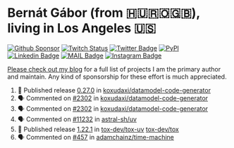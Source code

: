 # Bernát Gábor (from 🇭🇺🇷🇴🇬🇧), living in Los Angeles 🇺🇸

[![Github Sponsor](https://img.shields.io/static/v1?label=Sponsor&message=%E2%9D%A4&logo=GitHub&link=https://github.com/sponsors/gaborbernat&style=flat-square)](https://github.com/sponsors/gaborbernat)
[![Twitch Status](https://img.shields.io/twitch/status/gaborbernat?style=flat-square)](https://www.twitch.tv/gaborbernat)
[![Twitter Badge](https://img.shields.io/badge/-@gjbernat-1ca0f1?style=flat-square&labelColor=1ca0f1&logo=twitter&logoColor=white&link=https://twitter.com/gjbernat)](https://twitter.com/gjbernat)
[![PyPI](https://img.shields.io/badge/-gaborbernat-0073b7?style=flat-square&logo=Python&logoColor=white&link=https://pypi.org/user/gaborbernat/)](https://pypi.org/user/gaborbernat/)
[![Linkedin Badge](https://img.shields.io/badge/-gaborbernat-blue?style=flat-square&logo=Linkedin&logoColor=white&link=https://www.linkedin.com/in/gaborbernat/)](https://www.linkedin.com/in/gaborbernat/)
[![MAIL Badge](https://img.shields.io/badge/-gaborjbernat@gmail.com-c14438?style=flat-square&logo=Gmail&logoColor=white&link=mailto:gaborjbernat@gmail.com)](mailto:gaborjbernat@gmail.com)
[![Instagram Badge](https://img.shields.io/badge/-@gabor__bernat-845EC2?style=flat-square&labelColor=white&logo=Instagram&link=https://instagram.com/gabor_bernat/)](https://instagram.com/gabor_bernat)

[Please check out my blog](https://bernat.tech/about/) for a full list of projects I am the primary author and maintain.
Any kind of sponsorship for these effort is much appreciated.

<!--START_SECTION:activity-->

1. 🚀 Published release [0.27.0](https://github.com/koxudaxi/datamodel-code-generator/releases/tag/0.27.0) in [koxudaxi/datamodel-code-generator](https://github.com/koxudaxi/datamodel-code-generator)
2. 🗣 Commented on [#2302](https://github.com/koxudaxi/datamodel-code-generator/pull/2302#issuecomment-2640281371) in [koxudaxi/datamodel-code-generator](https://github.com/koxudaxi/datamodel-code-generator)
3. 🗣 Commented on [#2302](https://github.com/koxudaxi/datamodel-code-generator/pull/2302#issuecomment-2635706221) in [koxudaxi/datamodel-code-generator](https://github.com/koxudaxi/datamodel-code-generator)
4. 🗣 Commented on [#11232](https://github.com/astral-sh/uv/issues/11232#issuecomment-2635668910) in [astral-sh/uv](https://github.com/astral-sh/uv)
5. 🚀 Published release [1.22.1](https://github.com/tox-dev/tox-uv/releases/tag/1.22.1) in [tox-dev/tox-uv](https://github.com/tox-dev/tox-uv)
   [tox-dev/tox](https://github.com/tox-dev/tox)
5. 🗣 Commented on [#457](https://github.com/adamchainz/time-machine/pull/457#issuecomment-2197730644) in
[adamchainz/time-machine](https://github.com/adamchainz/time-machine)
<!--END_SECTION:activity-->
